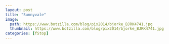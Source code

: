 ```yaml
---
layout: post
title: "Sunnyvale"
image:
  path: https://www.botzilla.com/blog/pix2014/bjorke_BJRK4741.jpg
  thumbnail: https://www.botzilla.com/blog/pix2014/bjorke_BJRK4741.jpg
categories: [fStop]
---
```





